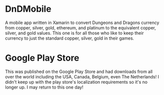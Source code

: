 # DnDMobile
A mobile app written in Xamarin to convert Dungeons and Dragons currency from copper, silver, gold, ethereum, and platinum to the equivalent copper, silver, and gold values. This one is for all those who like to keep their currency to just the standard copper, silver, gold in their games. 

# Google Play Store 
This was published on the Google Play Store and had downloads from all over the world including the USA, Canada, Belgium, even The Netherlands! I didn't keep up with the play store's localization requirements so it's no longer up. I may return to this one day! 
